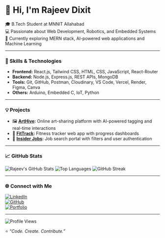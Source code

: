 # 👋 Hi, I'm Rajeev Dixit

🎓 B.Tech Student at MNNIT Allahabad  
💻 Passionate about Web Development, Robotics, and Embedded Systems  
🚀 Currently exploring MERN stack, AI-powered web applications and Machine Learning

---

### 🧠 Skills & Technologies
- **Frontend:** React.js, Tailwind CSS, HTML, CSS, JavaScript, React-Router  
- **Backend:** Node.js, Express.js, REST APIs, MongoDB  
- **Tools:** Git, GitHub, Postman, Cloudinary, VS Code, Vercel, Render, Figma, Canva  
- **Others:** Arduino, Embedded C, IoT, Python  

---

### 💡 Projects
- 🖼️ **[ArtHive](https://github.com/rajeevdixit-16/ArtHive):** Online art-sharing platform with AI-powered tagging and real-time interactions  
- 💪 **[FitTrack](https://github.com/rajeevdixit-16/FitTrack):** Fitness tracker web app with progress dashboards  
- 💼 **[Insider Jobs](https://github.com/rajeevdixit-16/Insider-Jobs):** Job search portal with filters and user authentication  

---

### 📈 GitHub Stats

![Rajeev's GitHub Stats](https://github-readme-stats.vercel.app/api?username=rajeevdixit-16&show_icons=true&theme=tokyonight)
![Top Languages](https://github-readme-stats.vercel.app/api/top-langs/?username=rajeevdixit-16&layout=compact&theme=tokyonight)
![GitHub Streak](https://streak-stats.demolab.com?user=rajeevdixit-16&theme=tokyonight&hide_border=true)


---

### 🌐 Connect with Me
[![LinkedIn](https://img.shields.io/badge/LinkedIn-blue?logo=linkedin&logoColor=white)](https://www.linkedin.com/in/rajeev-dixit-892526346/)  
[![GitHub](https://img.shields.io/badge/GitHub-black?logo=github&logoColor=white)](https://github.com/rajeevdixit-16)  
[![Portfolio](https://img.shields.io/badge/Portfolio-000?logo=vercel&logoColor=white)](https://portfolio-rajeevdixit.vercel.app/)

---
![Profile Views](https://komarev.com/ghpvc/?username=rajeevdixit-16&label=Profile%20views&color=0e75b6&style=flat)

⭐️ *“Code. Create. Contribute.”*
